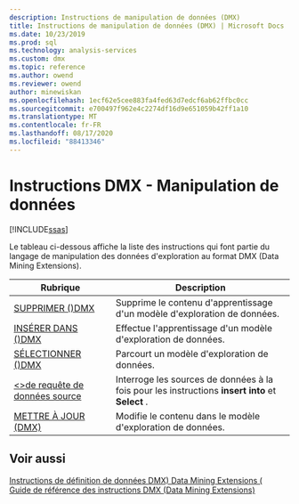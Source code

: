 ```yaml
---
description: Instructions de manipulation de données (DMX)
title: Instructions de manipulation de données (DMX) | Microsoft Docs
ms.date: 10/23/2019
ms.prod: sql
ms.technology: analysis-services
ms.custom: dmx
ms.topic: reference
ms.author: owend
ms.reviewer: owend
author: minewiskan
ms.openlocfilehash: 1ecf62e5cee883fa4fed63d7edcf6ab62ffbc0cc
ms.sourcegitcommit: e700497f962e4c2274df16d9e651059b42ff1a10
ms.translationtype: MT
ms.contentlocale: fr-FR
ms.lasthandoff: 08/17/2020
ms.locfileid: "88413346"
---
```

# <a name="dmx-statements---data-manipulation"></a>Instructions DMX - Manipulation de données
[!INCLUDE[ssas](../includes/applies-to-version/ssas.md)]

  Le tableau ci-dessous affiche la liste des instructions qui font partie du langage de manipulation des données d'exploration au format DMX (Data Mining Extensions).  
  
|Rubrique|Description|  
|-----------|-----------------|  
|[SUPPRIMER &#40;&#41;DMX ](../dmx/delete-dmx.md)|Supprime le contenu d'apprentissage d'un modèle d'exploration de données.|  
|[INSÉRER DANS &#40;&#41;DMX ](../dmx/insert-into-dmx.md)|Effectue l'apprentissage d'un modèle d'exploration de données.|  
|[SÉLECTIONNER &#40;&#41;DMX ](../dmx/select-dmx.md)|Parcourt un modèle d'exploration de données.|  
|[&#60;&#62;de requête de données source ](../dmx/source-data-query.md)|Interroge les sources de données à la fois pour les instructions **insert into** et **Select** .|  
|[METTRE À JOUR &#40;DMX&#41;](../dmx/update-dmx.md)|Modifie le contenu dans le modèle d'exploration de données.|  
  
## <a name="see-also"></a>Voir aussi  
 [Instructions de définition de données DMX&#41; Data Mining Extensions &#40;](../dmx/dmx-statements-data-definition.md)   
 [Guide de référence des instructions DMX &#40;Data Mining Extensions&#41;](../dmx/data-mining-extensions-dmx-statements.md)  
  
  
